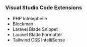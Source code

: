 

### Visual Studio Code Extensions

- PHP Intelephese
- Blockman
- Laravel Blade Snippet
- Laravel Blade Formatter
- Tailwind CSS IntelliSense